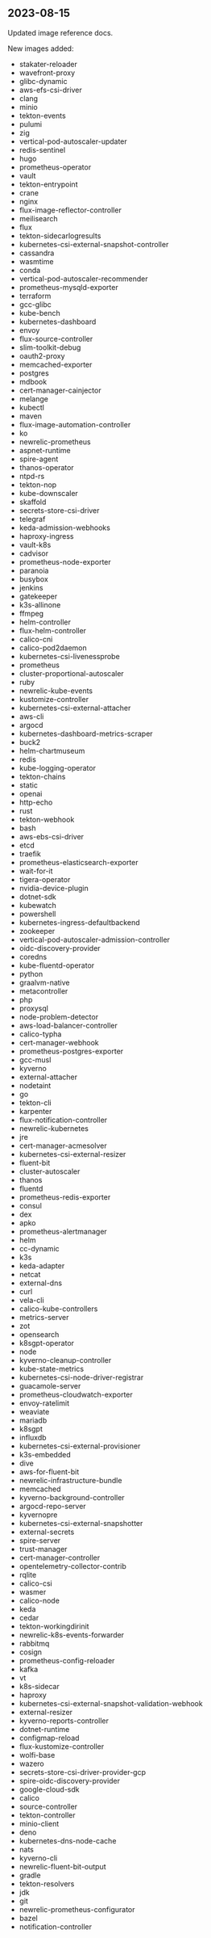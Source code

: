 ## 2023-08-15

Updated image reference docs.

New images added:

- stakater-reloader
- wavefront-proxy
- glibc-dynamic
- aws-efs-csi-driver
- clang
- minio
- tekton-events
- pulumi
- zig
- vertical-pod-autoscaler-updater
- redis-sentinel
- hugo
- prometheus-operator
- vault
- tekton-entrypoint
- crane
- nginx
- flux-image-reflector-controller
- meilisearch
- flux
- tekton-sidecarlogresults
- kubernetes-csi-external-snapshot-controller
- cassandra
- wasmtime
- conda
- vertical-pod-autoscaler-recommender
- prometheus-mysqld-exporter
- terraform
- gcc-glibc
- kube-bench
- kubernetes-dashboard
- envoy
- flux-source-controller
- slim-toolkit-debug
- oauth2-proxy
- memcached-exporter
- postgres
- mdbook
- cert-manager-cainjector
- melange
- kubectl
- maven
- flux-image-automation-controller
- ko
- newrelic-prometheus
- aspnet-runtime
- spire-agent
- thanos-operator
- ntpd-rs
- tekton-nop
- kube-downscaler
- skaffold
- secrets-store-csi-driver
- telegraf
- keda-admission-webhooks
- haproxy-ingress
- vault-k8s
- cadvisor
- prometheus-node-exporter
- paranoia
- busybox
- jenkins
- gatekeeper
- k3s-allinone
- ffmpeg
- helm-controller
- flux-helm-controller
- calico-cni
- calico-pod2daemon
- kubernetes-csi-livenessprobe
- prometheus
- cluster-proportional-autoscaler
- ruby
- newrelic-kube-events
- kustomize-controller
- kubernetes-csi-external-attacher
- aws-cli
- argocd
- kubernetes-dashboard-metrics-scraper
- buck2
- helm-chartmuseum
- redis
- kube-logging-operator
- tekton-chains
- static
- openai
- http-echo
- rust
- tekton-webhook
- bash
- aws-ebs-csi-driver
- etcd
- traefik
- prometheus-elasticsearch-exporter
- wait-for-it
- tigera-operator
- nvidia-device-plugin
- dotnet-sdk
- kubewatch
- powershell
- kubernetes-ingress-defaultbackend
- zookeeper
- vertical-pod-autoscaler-admission-controller
- oidc-discovery-provider
- coredns
- kube-fluentd-operator
- python
- graalvm-native
- metacontroller
- php
- proxysql
- node-problem-detector
- aws-load-balancer-controller
- calico-typha
- cert-manager-webhook
- prometheus-postgres-exporter
- gcc-musl
- kyverno
- external-attacher
- nodetaint
- go
- tekton-cli
- karpenter
- flux-notification-controller
- newrelic-kubernetes
- jre
- cert-manager-acmesolver
- kubernetes-csi-external-resizer
- fluent-bit
- cluster-autoscaler
- thanos
- fluentd
- prometheus-redis-exporter
- consul
- dex
- apko
- prometheus-alertmanager
- helm
- cc-dynamic
- k3s
- keda-adapter
- netcat
- external-dns
- curl
- vela-cli
- calico-kube-controllers
- metrics-server
- zot
- opensearch
- k8sgpt-operator
- node
- kyverno-cleanup-controller
- kube-state-metrics
- kubernetes-csi-node-driver-registrar
- guacamole-server
- prometheus-cloudwatch-exporter
- envoy-ratelimit
- weaviate
- mariadb
- k8sgpt
- influxdb
- kubernetes-csi-external-provisioner
- k3s-embedded
- dive
- aws-for-fluent-bit
- newrelic-infrastructure-bundle
- memcached
- kyverno-background-controller
- argocd-repo-server
- kyvernopre
- kubernetes-csi-external-snapshotter
- external-secrets
- spire-server
- trust-manager
- cert-manager-controller
- opentelemetry-collector-contrib
- rqlite
- calico-csi
- wasmer
- calico-node
- keda
- cedar
- tekton-workingdirinit
- newrelic-k8s-events-forwarder
- rabbitmq
- cosign
- prometheus-config-reloader
- kafka
- vt
- k8s-sidecar
- haproxy
- kubernetes-csi-external-snapshot-validation-webhook
- external-resizer
- kyverno-reports-controller
- dotnet-runtime
- configmap-reload
- flux-kustomize-controller
- wolfi-base
- wazero
- secrets-store-csi-driver-provider-gcp
- spire-oidc-discovery-provider
- google-cloud-sdk
- calico
- source-controller
- tekton-controller
- minio-client
- deno
- kubernetes-dns-node-cache
- nats
- kyverno-cli
- newrelic-fluent-bit-output
- gradle
- tekton-resolvers
- jdk
- git
- newrelic-prometheus-configurator
- bazel
- notification-controller